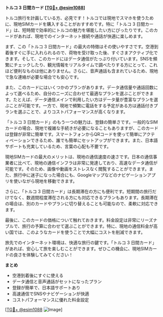 **トルコ 3 日間カード [[TG💪+ @esim1088](https://t.me/s/esim1088)]**

トルコ旅行を計画している方、必見です！トルコでは現地でスマホを使うために、現地SIMカードを購入することがおすすめです。特に「トルコ 3 日間カード」は、短時間で効率的にトルコの魅力を堪能したい方にぴったりです。このカードがあれば、現地でのインターネット接続や通話が快適に楽しめます。

まず、この「トルコ 3 日間カード」の最大の特徴はその使いやすさです。空港到着後すぐに手に入れられるので、荷物を受け取った後、すぐさまアクティブ化できます。そして、このカードにはデータ通信がたっぷり付いています。SNSを頻繁にチェックしたり、観光情報をリアルタイムで調べたりする方にとって、これほど便利なものは他にありません。さらに、音声通話も含まれているため、現地で急な連絡が必要な場合でも安心です。

また、このカードにはいくつかのプランがあります。データ通信量や通話回数によって選べるため、自分のニーズに合わせて最適なプランを選ぶことができます。たとえば、データ通信メインで利用したい方はデータ量が豊富なプランを選ぶことが可能です。一方で、現地で頻繁に電話をする予定がある方は通話付きプランを選ぶことで、よりコストパフォーマンスが高くなります。

「トルコ 3 日間カード」のもう一つの魅力は、登録の簡単さです。一般的なSIMカードの場合、現地で複雑な手続きが必要になることもありますが、このカードは登録が非常に簡単です。スマートフォンからQRコードを使って簡単にアクティベーションできるため、誰でも簡単にセットアップができます。また、日本語サポートも充実しているため、言葉の心配も不要です。

現地SIMカードの最大のメリットは、現地の通信速度の速さです。日本の通信事業者に比べて、現地の通信インフラは非常に発達しており、高速なデータ通信が可能です。そのため、画像や動画をストレスなく閲覧することができます。また、旅行中に迷子になった場合にも、Googleマップなどのナビゲーションアプリを使いながら現地を移動できます。

さらに、「トルコ 3 日間カード」は長期滞在の方にも便利です。短期間の旅行だけでなく、数週間程度滞在される方にも対応できるプランもあります。長期滞在の場合は、別のカードやプランに切り替えることも可能なので、柔軟に対応できます。

最後に、このカードの価格について触れておきます。料金設定は非常にリーズナブルで、旅行の予算に合わせて選ぶことができます。特に、現地の通信料金が高い国では、このようなカードを使うことで大幅にコストを削減できます。

旅先でのインターネット環境は、快適な旅行の鍵です。「トルコ 3 日間カード」があれば、安心して旅を楽しむことができます。ぜひこの機会に、現地SIMカードの良さを体験してみてください！

**まとめ**
- 空港到着後にすぐに使える
- データ通信と音声通話がセットになったプラン
- 登録が簡単で、日本語サポートあり
- 高速通信でSNSやナビゲーションが快適
- コストパフォーマンスに優れた料金設定

[[TG💪+ @esim1088](https://t.me/s/esim1088) ![Image](https://i.postimg.cc/Y0z9fWf4/image.png)]
